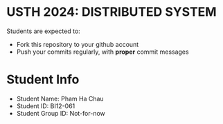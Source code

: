 USTH 2024: DISTRIBUTED SYSTEM
=====================================================

Students are expected to:
* Fork this repository to your github account
* Push your commits regularly, with **proper** commit messages


Student Info
=========================

* Student Name: Pham Ha Chau
* Student ID: BI12-061
* Student Group ID: Not-for-now
